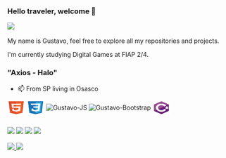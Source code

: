 ### Hello traveler, welcome 👋
![](https://komarev.com/ghpvc/?username=GustavoHenriqueOno)

My name is Gustavo, feel free to explore all my repositories and projects.

I'm currently studying Digital Games at FIAP 2/4.

### "Axios - Halo"

- 📫 From SP living in Osasco

<div style="display: inline_block">
  <img align="center" alt="Gustavo-HTML" height="30" width="40" src="https://raw.githubusercontent.com/devicons/devicon/master/icons/html5/html5-original.svg">
  <img align="center" alt="Gustavo-CSS" height="30" width="40" src="https://raw.githubusercontent.com/devicons/devicon/master/icons/css3/css3-original.svg">
  <img align="center" alt="Gustavo-JS" height="30" width="40" src="https://cdn.jsdelivr.net/gh/devicons/devicon/icons/javascript/javascript-original.svg" />
  <img align="center" alt="Gustavo-Bootstrap" height="30" width="40" src="https://cdn.jsdelivr.net/gh/devicons/devicon/icons/bootstrap/bootstrap-original.svg" />                    
  <img align="center" alt="Gustavo-Csharp" height="30" width="40" src="https://raw.githubusercontent.com/devicons/devicon/master/icons/csharp/csharp-original.svg">  
</div>

##

<div>
  <a href="https://www.youtube.com/channel/UCbYENPIeAqGbgYto4Y-OPAg" target="_blank"><img src="https://img.shields.io/badge/YouTube-FF0000?style=for-the-badge&logo=youtube&logoColor=white" target="_blank"></a>
 	<a href="https://www.twitch.tv/dourship" target="_blank"><img src="https://img.shields.io/badge/Twitch-9146FF?style=for-the-badge&logo=twitch&logoColor=white" target="_blank"></a>
  <a href="https://www.instagram.com/dourship" target="_blank"><img src="https://img.shields.io/badge/-Instagram-%23E4405F?style=for-the-badge&logo=instagram&logoColor=white" target="_blank"></a>
  <!--   <a href = "colocar gmail"><img src="https://img.shields.io/badge/-Gmail-%23333?style=for-the-badge&logo=gmail&logoColor=white" target="_blank"></a> -->
  <a href="https://www.linkedin.com/in/gustavo-henrique-ono" target="_blank"><img src="https://img.shields.io/badge/-LinkedIn-%230077B5?style=for-the-badge&logo=linkedin&logoColor=white" target="_blank"></a> 
</div>

<div><br>
  <a href="https://github.com/GustavoHenriqueOno">
    <img height="160em" src="https://github-readme-stats.vercel.app/api?username=GustavoHenriqueOno&count_private=true&include_all_commits=true&show_icons=true&theme=dracula&hide_border=false&show_owner=true"/>
    <img height="160em" src="https://github-readme-stats.vercel.app/api/top-langs/?username=GustavoHenriqueOno&theme=dracula&hide_border=false&&layout=compact"/>
  </a>
</div>
